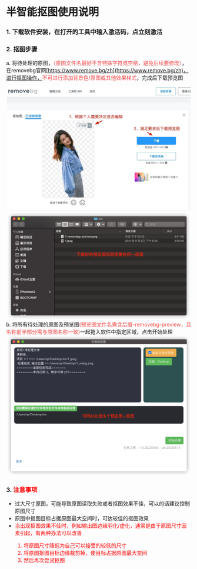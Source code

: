 # 半智能抠图使用说明


### 1. 下载软件安装，在打开的工具中输入激活码，点立刻激活
### 2. 抠图步骤

a. 将待处理的原图，<red>（原图文件名最好不含特殊字符或空格，避免后续要修改）</red>，在removebg官网[https://www.remove.bg/zh](https://www.remove.bg/zh)，进行抠图操作，<red>不可进行添加背景色/原图或其他效果样式</red>，完成后下载预览图
<center><img src="assets/1.jpg" width="500px"></center>
<center><img src="assets/2.png" width="500px"></center>
<!-- ![](assets/1.jpg)
![](assets/2.png) -->
b. 将所有待处理的原图及预览图<red>(预览图文件名需含后缀-removebg-preview，且名称前半部分需与原图名称一致)</red>一起拖入软件中指定区域，点击开始处理
<!-- ![](assets/3.png) -->
<center><img src="assets/3.png" width="500px"></center>

### 3. <font color=red>注意事项</font>
- 过大尺寸原图，可能导致原图读取失败或者抠图效果不佳，可以的话建议控制原图尺寸</font>
- 原图中抠图目标占据原图最大空间时，可达较佳的抠图效果
- <font color=red>当出现抠图效果不佳时，例如输出图边缘羽化/虚化，通常是由于原图尺寸因素引起，有两种办法可以改善
   1. <font color=red> 将原图尺寸降低为自己可以接受的较低的尺寸
   2. <font color=red> 将原图抠图目标边缘裁剪掉，使目标占据原图最大空间
   3. <font color=red> 然后再次尝试抠图  
  

<style>
   red { color: #F44747 !important; }
</style>